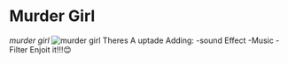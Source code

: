 # Murder Girl
*murder girl*
![murder girl](https://i.pinimg.com/originals/42/10/01/421001e24b7846d56edadb1252954e71.jpg)
Theres A uptade Adding:
-sound Effect
-Music 
-Filter
Enjoit it!!!😊

